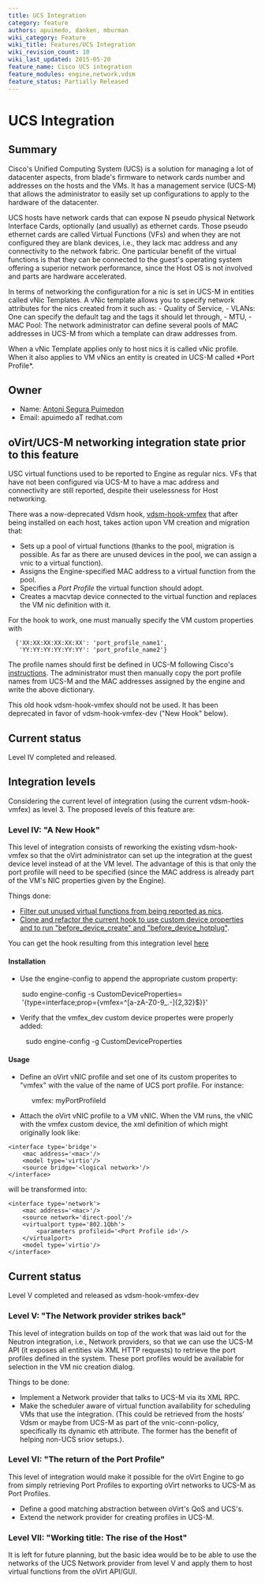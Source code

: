```yaml
---
title: UCS Integration
category: feature
authors: apuimedo, danken, mburman
wiki_category: Feature
wiki_title: Features/UCS Integration
wiki_revision_count: 10
wiki_last_updated: 2015-05-20
feature_name: Cisco UCS integration
feature_modules: engine,network,vdsm
feature_status: Partially Released
---
```


# UCS Integration

## Summary

Cisco's Unified Computing System (UCS) is a solution for managing a lot of datacenter aspects, from blade's firmware to network cards number and addresses on the hosts and the VMs. It has a management service (UCS-M) that allows the administrator to easily set up configurations to apply to the hardware of the datacenter.

UCS hosts have network cards that can expose N pseudo physical Network Interface Cards, optionally (and usually) as ethernet cards. Those pseudo ethernet cards are called Virtual Functions (VFs) and when they are not configured they are blank devices, i.e., they lack mac address and any connectivity to the network fabric. One particular benefit of the virtual functions is that they can be connected to the guest's operating system offering a superior network performance, since the Host OS is not involved and parts are hardware accelerated.

In terms of networking the configuration for a nic is set in UCS-M in entities called vNic Templates. A vNic template allows you to specify network attributes for the nics created from it such as: - Quality of Service, - VLANs: One can specify the default tag and the tags it should let through, - MTU, - MAC Pool: The network administrator can define several pools of MAC addresses in UCS-M from which a template can draw addresses from.

When a vNic Template applies only to host nics it is called vNic profile. When it also applies to VM vNics an entity is created in UCS-M called \*Port Profile\*.

## Owner

*   Name: [ Antoni Segura Puimedon](User:APuimedo)
*   Email: apuimedo aT redhat.com

## oVirt/UCS-M networking integration state prior to this feature

USC virtual functions used to be reported to Engine as regular nics. VFs that have not been configured via UCS-M to have a mac address and connectivity are still reported, despite their uselessness for Host networking.

There was a now-deprecated Vdsm hook, [vdsm-hook-vmfex](http://resources.ovirt.org/releases/3.3/rpm/EL/6/noarch/vdsm-hook-vmfex-4.13.0-11.el6.noarch.rpm) that after being installed on each host, takes action upon VM creation and migration that:

*   Sets up a pool of virtual functions (thanks to the pool, migration is possible. As far as there are unused devices in the pool, we can assign a vnic to a virtual function).
*   Assigns the Engine-specified MAC address to a virtual function from the pool.
*   Specifies a *Port Profile* the virtual function should adopt.
*   Creates a macvtap device connected to the virtual function and replaces the VM nic definition with it.

For the hook to work, one must manually specify the VM custom properties with

      {'XX:XX:XX:XX:XX:XX': 'port_profile_name1',
       'YY:YY:YY:YY:YY:YY': 'port_profile_name2'}

The profile names should first be defined in UCS-M following Cisco's [instructions](http://www.cisco.com/c/en/us/td/docs/unified_computing/ucs/sw/vm_fex/kvm/gui/config_guide/2-1/b_GUI_KVM_VM-FEX_UCSM_Configuration_Guide_2_1/b_GUI_KVM_VM-FEX_UCSM_Configuration_Guide_2_1_chapter_010.html#task_1892A1847A4F45F6A6363B98091AF61A). The administrator must then manually copy the port profile names from UCS-M and the MAC addresses assigned by the engine and write the above dictionary.

This old hook vdsm-hook-vmfex should not be used. It has been deprecated in favor of vdsm-hook-vmfex-dev ("New Hook" below).

## Current status

Level IV completed and released.

## Integration levels

Considering the current level of integration (using the current vdsm-hook-vmfex) as level 3. The proposed levels of this feature are:

### Level IV: "A New Hook"

This level of integration consists of reworking the existing vdsm-hook-vmfex so that the oVirt administrator can set up the integration at the guest device level instead of at the VM level. The advantage of this is that only the port profile will need to be specified (since the MAC address is already part of the VM's NIC properties given by the Engine).

Things done:

*   [Filter out unused virtual functions from being reported as nics](http://gerrit.ovirt.org/#/c/22559/).
*   [Clone and refactor the current hook to use custom device properties and to run "before_device_create" and "before_device_hotplug"](http://gerrit.ovirt.org/#/c/22529/).

You can get the hook resulting from this integration level [here](http://plain.resources.ovirt.org/releases/3.4/rpm/el6/noarch/vdsm-hook-vmfex-dev-4.14.6-0.el6.noarch.rpm)

#### Installation

*   Use the engine-config to append the appropriate custom property:

       sudo engine-config -s CustomDeviceProperties=
       '{type=interface;prop={vmfex=^[a-zA-Z0-9_.-]{2,32}$}}'

*   Verify that the vmfex_dev custom device propertes were properly added:

         sudo engine-config -g CustomDeviceProperties

#### Usage

*   Define an oVirt vNIC profile and set one of its custom properites to "vmfex" with the value of the name of UCS port profile. For instance:

            vmfex: myPortProfileId

*   Attach the oVirt vNIC profile to a VM vNIC. When the VM runs, the vNIC with the vmfex custom device, the xml definition of which might originally look like:

<!-- -->

    <interface type='bridge'>
        <mac address='<mac>'/>
        <model type='virtio'/>
        <source bridge='<logical network>'/>
    </interface>

will be transformed into:

    <interface type='network'>
        <mac address='<mac>'/>
        <source network='direct-pool'/>
        <virtualport type='802.1Qbh'>
            <parameters profileid='<Port Profile id>'/>
        </virtualport>
        <model type='virtio'/>
    </interface>

## Current status

Level V completed and released as vdsm-hook-vmfex-dev

### Level V: "The Network provider strikes back"

This level of integration builds on top of the work that was laid out for the Neutron integration, i.e., Network providers, so that we can use the UCS-M API (it exposes all entities via XML HTTP requests) to retrieve the port profiles defined in the system. These port profiles would be available for selection in the VM nic creation dialog.

Things to be done:

*   Implement a Network provider that talks to UCS-M via its XML RPC.
*   Make the scheduler aware of virtual function availability for scheduling VMs that use the integration. (This could be retrieved from the hosts' Vdsm or maybe from UCS-M as part of the vnic-conn-policy, specifically its dynamic eth attribute. The former has the benefit of helping non-UCS sriov setups.).

### Level VI: "The return of the Port Profile"

This level of integration would make it possible for the oVirt Engine to go from simply retrieving Port Profiles to exporting oVirt networks to UCS-M as Port Profiles.

*   Define a good matching abstraction between oVirt's QoS and UCS's.
*   Extend the network provider for creating profiles in UCS-M.

### Level VII: "Working title: The rise of the Host"

It is left for future planning, but the basic idea would be to be able to use the networks of the UCS Network provider from level V and apply them to host virtual functions from the oVirt API/GUI.

